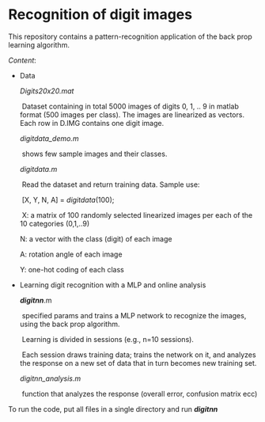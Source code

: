 # Recognition of digit images

This repository contains a pattern-recognition application of the back prop learning algorithm. 

*Content*:

- Data

  *Digits20x20.mat*

  ​	Dataset containing in total 5000 images of digits 0, 1, .. 9 in matlab format (500 images per class). The images are linearized as vectors. Each row in D.IMG contains one digit image.

  *digitdata_demo.m*

  ​	shows few sample images and their classes. 

  *digitdata.m*

  ​	Read the dataset and return training data.  Sample use:

  ​	[X, Y, N, A] = *digitdata*(100);

  ​    X:  a matrix of 100 randomly selected linearized images per each of the 10 categories (0,1,..9) 

     N: a vector with the class (digit) of each image

     A: rotation angle of each image

     Y: one-hot coding of each class

  

- Learning digit recognition with a MLP and online analysis

  ***digitnn***.m

  ​	specified params and trains a MLP network to recognize the images, using the back prop algorithm.
  
  ​    Learning is divided in sessions (e.g., n=10 sessions). 
  
  ​    Each session draws training data; trains the network on it, and analyzes the response on a new set of data that in turn becomes new training set.  
  
  *digitnn_analysis.m*
  
  ​	function that analyzes the response (overall error, confusion matrix ecc)	



To run the code, put all files in a single directory and run ***digitnn***